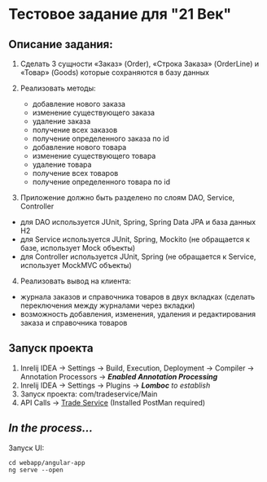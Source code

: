 Тестовое задание для "21 Век"
==============

Описание задания:
--------------

1. Сделать 3 сущности «Заказ» (Order), «Строка Заказа» (OrderLine) и «Товар» (Goods) которые сохраняются в базу данных

2. Реализовать методы:

    - добавление нового заказа
    - изменение существующего заказа
    - удаление заказа
    - получение всех заказов
    - получение определенного заказа по id
    - добавление нового товара
    - изменение существующего товара
    - удаление товара
    - получение всех товаров
    - получение определенного товара по id
  
3. Приложение должно быть разделено по слоям DAO, Service, Controller

- для DAO используется JUnit, Spring, Spring Data JPA и база данных H2
- для Service используется JUnit, Spring, Mockito (не обращается к базе, использует Mock объекты)
- для Controller используется JUnit, Spring (не обращается к Service, использует MockMVC объекты)

4. Реализовать вывод на клиента:
  
  - журнала заказов и справочника товаров в двух вкладках (сделать переключения между журналами через вкладки)
  - возможность добавления, изменения, удаления и редактирования заказа и справочника товаров

Запуск проекта
--------------

1. Inrelij IDEA -> Settings -> Build, Execution, Deployment -> Compiler -> Annotation Processors -> ***Enabled Annotation Processing***
2. Inrelij IDEA -> Settings -> Plugins -> ***Lomboc*** *to establish*
3. Запуск проекта: com/tradeservice/Main
4. API Calls -> [Trade Service](https://documenter.getpostman.com/view/8128788/SVYusHqh) (Installed PostMan required)


*In the process...*
------
Запуск UI: 

    cd webapp/angular-app
    ng serve --open
